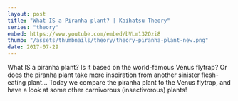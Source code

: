 ```yaml
---
layout: post
title: "What IS a Piranha plant? | Kaihatsu Theory"
series: "theory"
embed: https://www.youtube.com/embed/bVLm132Ozi8
thumb: "/assets/thumbnails/theory/theory-piranha-plant-new.png"
date: 2017-07-29
---
```


What IS a piranha plant? Is it based on the world-famous Venus flytrap? Or does the piranha plant take more inspiration from another sinister flesh-eating plant... Today we compare the piranha plant to the Venus flytrap, and have a look at some other carnivorous (insectivorous) plants!
